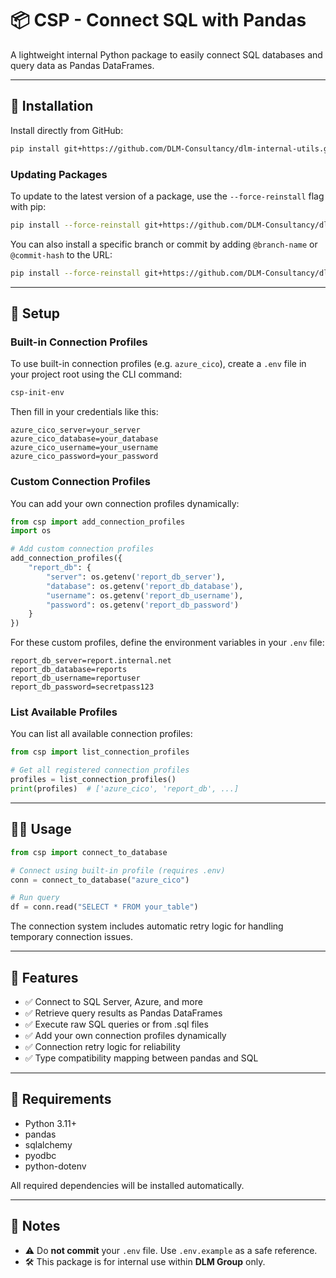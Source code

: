 # 📦 CSP - Connect SQL with Pandas

A lightweight internal Python package to easily connect SQL databases and query data as Pandas DataFrames.

---

## 🚀 Installation

Install directly from GitHub:

```bash
pip install git+https://github.com/DLM-Consultancy/dlm-internal-utils.git#subdirectory=packages/csp
```

### Updating Packages

To update to the latest version of a package, use the `--force-reinstall` flag with pip:

```bash
pip install --force-reinstall git+https://github.com/DLM-Consultancy/dlm-internal-utils.git#subdirectory=packages/csp
```

You can also install a specific branch or commit by adding `@branch-name` or `@commit-hash` to the URL:

```bash
pip install --force-reinstall git+https://github.com/DLM-Consultancy/dlm-internal-utils.git@main#subdirectory=packages/csp
```

---

## 🔧 Setup

### Built-in Connection Profiles

To use built-in connection profiles (e.g. `azure_cico`), create a `.env` file in your project root using the CLI command:

```bash
csp-init-env
```

Then fill in your credentials like this:

```env
azure_cico_server=your_server
azure_cico_database=your_database
azure_cico_username=your_username
azure_cico_password=your_password
```

### Custom Connection Profiles

You can add your own connection profiles dynamically:

```python
from csp import add_connection_profiles
import os

# Add custom connection profiles
add_connection_profiles({
    "report_db": {
        "server": os.getenv('report_db_server'),
        "database": os.getenv('report_db_database'),
        "username": os.getenv('report_db_username'),
        "password": os.getenv('report_db_password')
    }
})
```

For these custom profiles, define the environment variables in your `.env` file:

```env
report_db_server=report.internal.net
report_db_database=reports
report_db_username=reportuser
report_db_password=secretpass123
```

### List Available Profiles

You can list all available connection profiles:

```python
from csp import list_connection_profiles

# Get all registered connection profiles
profiles = list_connection_profiles()
print(profiles)  # ['azure_cico', 'report_db', ...]
```

---

## 🧑‍💻 Usage

```python
from csp import connect_to_database

# Connect using built-in profile (requires .env)
conn = connect_to_database("azure_cico")

# Run query
df = conn.read("SELECT * FROM your_table")
```

The connection system includes automatic retry logic for handling temporary connection issues.

---

## 🧩 Features

- ✅ Connect to SQL Server, Azure, and more
- ✅ Retrieve query results as Pandas DataFrames
- ✅ Execute raw SQL queries or from .sql files
- ✅ Add your own connection profiles dynamically
- ✅ Connection retry logic for reliability
- ✅ Type compatibility mapping between pandas and SQL

---

## 📌 Requirements

- Python 3.11+
- pandas
- sqlalchemy
- pyodbc
- python-dotenv

All required dependencies will be installed automatically.

---

## 🧠 Notes

- ⚠️ Do **not commit** your `.env` file. Use `.env.example` as a safe reference.
- 🛠 This package is for internal use within **DLM Group** only.
